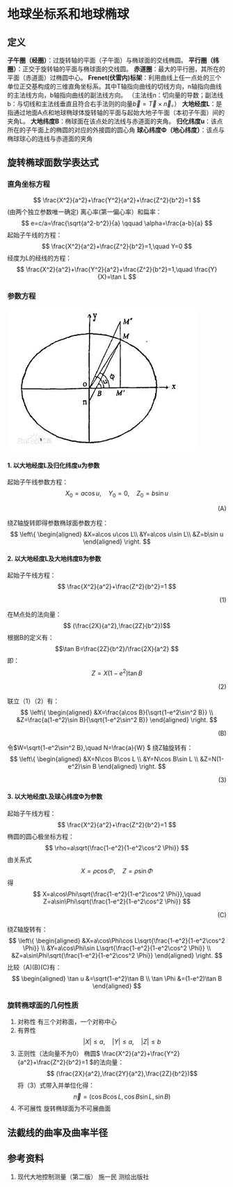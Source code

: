 # 地球坐标系和地球椭球
## 定义

**子午圈（经圈）**：过旋转轴的平面（子午面）与椭球面的交线椭圆。
**平行圈（纬圈）**：正交于旋转轴的平面与椭球面的交线圆。
**赤道圈**：最大的平行圈，其所在的平面（赤道面）过椭圆中心。
**Frenet(伏雷内)标架**：利用曲线上任一点处的三个单位正交基构成的三维直角坐标系。其中T轴指向曲线的切线方向，n轴指向曲线的主法线方向，b轴指向曲线的副法线方向。
（主法线n：切向量的导数；副法线b：与切线和主法线垂直且符合右手法则的向量$\vec{b}=\vec{T}\times \vec{n}$。）
**大地经度L**：是指通过地面A点和地球椭球体旋转轴的平面与起始大地子午面（本初子午面）间的夹角L。
**大地纬度B**：椭球面在该点处的法线与赤道面的夹角。
**归化纬度u**：该点所在的子午面上的椭圆的对应的外接圆的圆心角
**球心纬度Φ（地心纬度）**：该点与椭球球心的连线与赤道面的夹角

## 旋转椭球面数学表达式

### 直角坐标方程

$$ \frac{X^2}{a^2}+\frac{Y^2}{a^2}+\frac{Z^2}{b^2}=1 $$
(由两个独立参数唯一确定)
离心率(第一偏心率）和扁率：
$$ e=c/a=\frac{\sqrt{a^2-b^2}}{a} \qquad \alpha=\frac{a-b}{a} $$
起始子午线的方程：
$$ \frac{X^2}{a^2}+\frac{Z^2}{b^2}=1,\quad Y=0 $$
经度为L的经线的方程：
$$ 
\frac{X^2}{a^2}+\frac{Y^2}{a^2}+\frac{Z^2}{b^2}=1,\quad \frac{Y}{X}=\tan L
$$

### 参数方程

![picture1](https://github.com/YU6326/YU6326.github.io/raw/master/images/归化纬度.jpg)

#### 1. 以大地经度L及归化纬度u为参数

起始子午线参数方程：
$$
X_0=a\cos u,\quad Y_0=0,\quad Z_0=b\sin u 
$$
<p align="right">(A)</p>

绕Z轴旋转即得参数椭球面参数方程：
$$ \left\{
\begin{aligned}
&X=a\cos u\cos L\\
&Y=a\cos u\sin L\\
&Z=b\sin u
\end{aligned}
\right.
$$

#### 2. 以大地经度L及大地纬度B为参数

起始子午线方程：
$$ \frac{X^2}{a^2}+\frac{Z^2}{b^2}=1 $$
<p align="right">(1) </p>

在M点处的法向量：
$$ (\frac{2X}{a^2},\frac{2Z}{b^2})$$
根据B的定义有：
$$\tan B=\frac{2Z}{b^2}/\frac{2X}{a^2} $$
即：
$$Z=X(1-e^2)\tan B $$
<p align="right">(2)</p>

联立（1）（2）有：
$$
\left\{
    \begin{aligned}
    &X=\frac{a\cos B}{\sqrt{1-e^2\sin^2 B}} \\
    &Z=\frac{a(1-e^2)\sin B}{\sqrt{1-e^2\sin^2 B}}
    \end{aligned}
\right.
$$
<p align="right">(B)</p>

令$W=\sqrt{1-e^2\sin^2 B},\quad N=\frac{a}{W} $
绕Z轴旋转有：
$$
\left\{
    \begin{aligned}
    &X=N\cos B\cos L \\
    &Y=N\cos B\sin L \\
    &Z=N(1-e^2)\sin B
    \end{aligned}
\right.
$$
<p align="right">(3)</p>

#### 3. 以大地经度L及球心纬度Φ为参数

起始子午线方程：
$$ \frac{X^2}{a^2}+\frac{Z^2}{b^2}=1 $$
椭圆的圆心极坐标方程：
$$ \rho=a\sqrt{\frac{1-e^2}{1-e^2\cos^2 \Phi}} $$
由关系式
$$
    X=\rho\cos \Phi,\quad Z=\rho\sin \Phi
$$
得
$$
X=a\cos\Phi\sqrt{\frac{1-e^2}{1-e^2\cos^2 \Phi}},\quad
Z=a\sin\Phi\sqrt{\frac{1-e^2}{1-e^2\cos^2 \Phi}}
$$
<p align="right">(C)</p>

绕Z轴旋转有：
$$
\left\{
    \begin{aligned}
    &X=a\cos\Phi\cos L\sqrt{\frac{1-e^2}{1-e^2\cos^2 \Phi}} \\
    &Y=a\cos\Phi\sin L\sqrt{\frac{1-e^2}{1-e^2\cos^2 \Phi}} \\
    &Z=a\sin\Phi\sqrt{\frac{1-e^2}{1-e^2\cos^2 \Phi}} 
    \end{aligned}
\right.
$$
比较（A)(B)(C)有：
$$
\begin{aligned}
   \tan u &=\sqrt{1-e^2}\tan B \\
   \tan \Phi &=(1-e^2)\tan B
\end{aligned}
$$

### 旋转椭球面的几何性质

1. 对称性
有三个对称面，一个对称中心
2. 有界性
$$
|X| \le a,\quad |Y|\le a,\quad |Z|\le b
$$
3. 正则性（法向量不为0）
椭圆$ \frac{X^2}{a^2}+\frac{Y^2}{a^2}+\frac{Z^2}{b^2}=1 $的法向量：
$$ (\frac{2X}{a^2},\frac{2Y}{a^2},\frac{2Z}{b^2})$$
将（3）式带入并单位化得：
$$ \vec{n}=(\cos B\cos L,\cos B\sin L,\sin B) $$
4. 不可展性
旋转椭球面为不可展曲面




## 法截线的曲率及曲率半径



## 参考资料
1. 现代大地控制测量（第二版） 施一民 测绘出版社